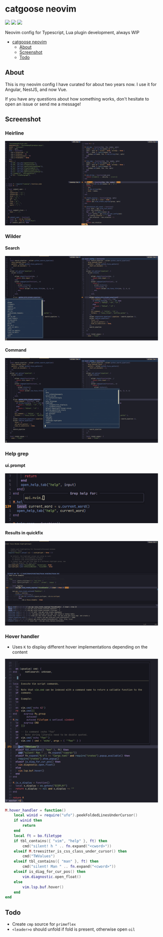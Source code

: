 # catgoose neovim

<a href="https://dotfyle.com/catgoose/nvim"><img src="https://dotfyle.com/catgoose/nvim/badges/plugins?style=flat" /></a>
<a href="https://dotfyle.com/catgoose/nvim"><img src="https://dotfyle.com/catgoose/nvim/badges/leaderkey?style=flat" /></a>
<a href="https://dotfyle.com/catgoose/nvim"><img src="https://dotfyle.com/catgoose/nvim/badges/plugin-manager?style=flat" /></a>

Neovim config for Typescript, Lua plugin development, always WIP

<!--toc:start-->

- [catgoose neovim](#catgoose-neovim)
  - [About](#about)
  - [Screenshot](#screenshot)
  - [Todo](#todo)
  <!--toc:end-->

## About

This is my neovim config I have curated for about two years now. I use it for
Angular, NestJS, and now Vue.

If you have any questions about how something works, don't hesitate to open
an issue or send me a message!

## Screenshot

### Heirline

![image](https://github.com/catgoose/nvim/blob/c3d07e870b87590d0acaa89be8f3a17fcf30ec9e/neovim1.png)

### Wilder

#### Search

![image](https://github.com/catgoose/nvim/blob/c3d07e870b87590d0acaa89be8f3a17fcf30ec9e/neovim2.png)

#### Command

![image](https://github.com/catgoose/nvim/blob/c3d07e870b87590d0acaa89be8f3a17fcf30ec9e/neovim3.png)

### Help grep

#### ui.prompt

![image](https://github.com/catgoose/nvim/blob/c3d07e870b87590d0acaa89be8f3a17fcf30ec9e/neovim4.png)

#### Results in quickfix

![image](https://github.com/catgoose/nvim/blob/c3d07e870b87590d0acaa89be8f3a17fcf30ec9e/neovim5.png)

### Hover handler

- Uses `K` to display different hover implementations depending on the content

![image](https://github.com/catgoose/nvim/blob/6159ac96f7a725a79d5ee5767c3d3ec8d1ece0ed/neovim6.png)

```lua
M.hover_handler = function()
    local winid = require("ufo").peekFoldedLinesUnderCursor()
    if winid then
        return
    end
    local ft = bo.filetype
    if tbl_contains({ "vim", "help" }, ft) then
        cmd("silent! h " .. fn.expand("<cword>"))
    elseif M.treesitter_is_css_class_under_cursor() then
        cmd("TWValues")
    elseif tbl_contains({ "man" }, ft) then
        cmd("silent! Man " .. fn.expand("<cword>"))
    elseif is_diag_for_cur_pos() then
        vim.diagnostic.open_float()
    else
        vim.lsp.buf.hover()
    end
end

```

## Todo

- Create `cmp` source for `primeflex`
- `<leader>o` should unfold if fold is present, otherwise open `oil`
